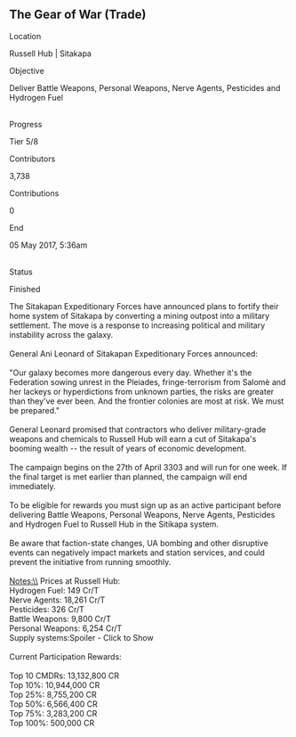 ## The Gear of War (Trade)

Location

Russell Hub \| Sitakapa

Objective

Deliver Battle Weapons, Personal Weapons, Nerve Agents, Pesticides and
Hydrogen Fuel

\
Progress

Tier 5/8

Contributors

3,738

Contributions

0

End

05 May 2017, 5:36am

\
Status

Finished

The Sitakapan Expeditionary Forces have announced plans to fortify their
home system of Sitakapa by converting a mining outpost into a military
settlement. The move is a response to increasing political and military
instability across the galaxy.\
\
General Ani Leonard of Sitakapan Expeditionary Forces announced:\
\
\"Our galaxy becomes more dangerous every day. Whether it\'s the
Federation sowing unrest in the Pleiades, fringe-terrorism from Salomè
and her lackeys or hyperdictions from unknown parties, the risks are
greater than they\'ve ever been. And the frontier colonies are most at
risk. We must be prepared.\"\
\
General Leonard promised that contractors who deliver military-grade
weapons and chemicals to Russell Hub will earn a cut of Sitakapa\'s
booming wealth -- the result of years of economic development.\
\
The campaign begins on the 27th of April 3303 and will run for one week.
If the final target is met earlier than planned, the campaign will end
immediately.\
\
To be eligible for rewards you must sign up as an active participant
before delivering Battle Weapons, Personal Weapons, Nerve Agents,
Pesticides and Hydrogen Fuel to Russell Hub in the Sitikapa system.\
\
Be aware that faction-state changes, UA bombing and other disruptive
events can negatively impact markets and station services, and could
prevent the initiative from running smoothly.\
\
[Notes:\\\\](Notes:\\) Prices at Russell Hub:\
Hydrogen Fuel: 149 Cr/T\
Nerve Agents: 18,261 Cr/T\
Pesticides: 326 Cr/T\
Battle Weapons: 9,800 Cr/T\
Personal Weapons: 6,254 Cr/T\
Supply systems:Spoiler - Click to Show\
\
Current Participation Rewards:\
\
Top 10 CMDRs: 13,132,800 CR\
Top 10%: 10,944,000 CR\
Top 25%: 8,755,200 CR\
Top 50%: 6,566,400 CR\
Top 75%: 3,283,200 CR\
Top 100%: 500,000 CR

